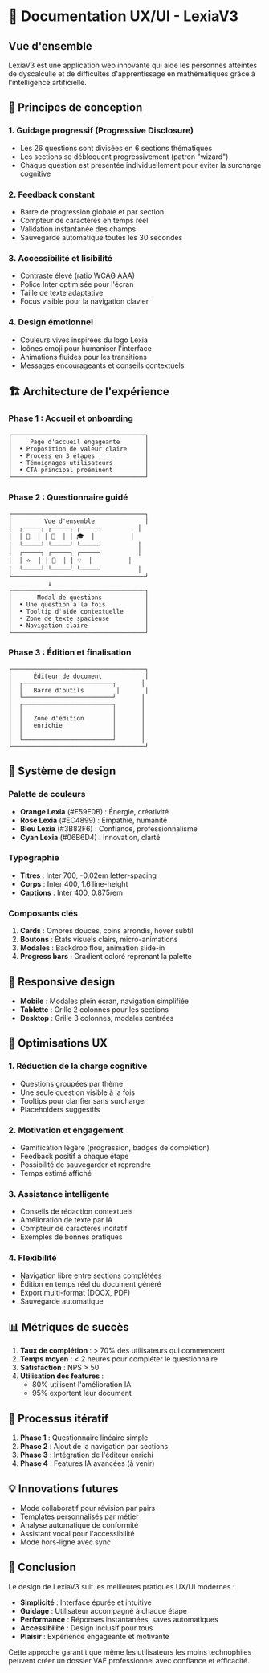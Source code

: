 # 🎨 Documentation UX/UI - LexiaV3

## Vue d'ensemble

LexiaV3 est une application web innovante qui aide les personnes atteintes de dyscalculie et de difficultés d'apprentissage en mathématiques grâce à l'intelligence artificielle.

## 🎯 Principes de conception

### 1. **Guidage progressif (Progressive Disclosure)**
- Les 26 questions sont divisées en 6 sections thématiques
- Les sections se débloquent progressivement (patron "wizard")
- Chaque question est présentée individuellement pour éviter la surcharge cognitive

### 2. **Feedback constant**
- Barre de progression globale et par section
- Compteur de caractères en temps réel
- Validation instantanée des champs
- Sauvegarde automatique toutes les 30 secondes

### 3. **Accessibilité et lisibilité**
- Contraste élevé (ratio WCAG AAA)
- Police Inter optimisée pour l'écran
- Taille de texte adaptative
- Focus visible pour la navigation clavier

### 4. **Design émotionnel**
- Couleurs vives inspirées du logo Lexia
- Icônes emoji pour humaniser l'interface
- Animations fluides pour les transitions
- Messages encourageants et conseils contextuels

## 🏗️ Architecture de l'expérience

### Phase 1 : Accueil et onboarding
```
┌─────────────────────────────────────┐
│     Page d'accueil engageante       │
│  • Proposition de valeur claire     │
│  • Process en 3 étapes              │
│  • Témoignages utilisateurs         │
│  • CTA principal proéminent         │
└─────────────────────────────────────┘
```

### Phase 2 : Questionnaire guidé
```
┌─────────────────────────────────────┐
│         Vue d'ensemble              │
│  ┌─────┐ ┌─────┐ ┌─────┐          │
│  │ 🎯  │ │ 💼  │ │ 🎓  │          │
│  └─────┘ └─────┘ └─────┘          │
│  ┌─────┐ ┌─────┐ ┌─────┐          │
│  │ ⭐  │ │ 🏢  │ │ 💡  │          │
│  └─────┘ └─────┘ └─────┘          │
└─────────────────────────────────────┘
           ↓
┌─────────────────────────────────────┐
│       Modal de questions            │
│  • Une question à la fois           │
│  • Tooltip d'aide contextuelle      │
│  • Zone de texte spacieuse          │
│  • Navigation claire                │
└─────────────────────────────────────┘
```

### Phase 3 : Édition et finalisation
```
┌─────────────────────────────────────┐
│      Éditeur de document            │
│  ┌─────────────────────────┐       │
│  │   Barre d'outils         │       │
│  └─────────────────────────┘       │
│  ┌─────────────────────────┐       │
│  │                         │       │
│  │   Zone d'édition        │       │
│  │   enrichie              │       │
│  │                         │       │
│  └─────────────────────────┘       │
└─────────────────────────────────────┘
```

## 🎨 Système de design

### Palette de couleurs
- **Orange Lexia** (#F59E0B) : Énergie, créativité
- **Rose Lexia** (#EC4899) : Empathie, humanité
- **Bleu Lexia** (#3B82F6) : Confiance, professionnalisme
- **Cyan Lexia** (#06B6D4) : Innovation, clarté

### Typographie
- **Titres** : Inter 700, -0.02em letter-spacing
- **Corps** : Inter 400, 1.6 line-height
- **Captions** : Inter 400, 0.875rem

### Composants clés
1. **Cards** : Ombres douces, coins arrondis, hover subtil
2. **Boutons** : États visuels clairs, micro-animations
3. **Modales** : Backdrop flou, animation slide-in
4. **Progress bars** : Gradient coloré reprenant la palette

## 📱 Responsive design

- **Mobile** : Modales plein écran, navigation simplifiée
- **Tablette** : Grille 2 colonnes pour les sections
- **Desktop** : Grille 3 colonnes, modales centrées

## 🚀 Optimisations UX

### 1. **Réduction de la charge cognitive**
- Questions groupées par thème
- Une seule question visible à la fois
- Tooltips pour clarifier sans surcharger
- Placeholders suggestifs

### 2. **Motivation et engagement**
- Gamification légère (progression, badges de complétion)
- Feedback positif à chaque étape
- Possibilité de sauvegarder et reprendre
- Temps estimé affiché

### 3. **Assistance intelligente**
- Conseils de rédaction contextuels
- Amélioration de texte par IA
- Compteur de caractères incitatif
- Exemples de bonnes pratiques

### 4. **Flexibilité**
- Navigation libre entre sections complétées
- Édition en temps réel du document généré
- Export multi-format (DOCX, PDF)
- Sauvegarde automatique

## 📊 Métriques de succès

1. **Taux de complétion** : > 70% des utilisateurs qui commencent
2. **Temps moyen** : < 2 heures pour compléter le questionnaire
3. **Satisfaction** : NPS > 50
4. **Utilisation des features** : 
   - 80% utilisent l'amélioration IA
   - 95% exportent leur document

## 🔄 Processus itératif

1. **Phase 1** : Questionnaire linéaire simple
2. **Phase 2** : Ajout de la navigation par sections
3. **Phase 3** : Intégration de l'éditeur enrichi
4. **Phase 4** : Features IA avancées (à venir)

## 💡 Innovations futures

- Mode collaboratif pour révision par pairs
- Templates personnalisés par métier
- Analyse automatique de conformité
- Assistant vocal pour l'accessibilité
- Mode hors-ligne avec sync

## 🎯 Conclusion

Le design de LexiaV3 suit les meilleures pratiques UX/UI modernes :
- **Simplicité** : Interface épurée et intuitive
- **Guidage** : Utilisateur accompagné à chaque étape
- **Performance** : Réponses instantanées, saves automatiques
- **Accessibilité** : Design inclusif pour tous
- **Plaisir** : Expérience engageante et motivante

Cette approche garantit que même les utilisateurs les moins technophiles peuvent créer un dossier VAE professionnel avec confiance et efficacité. 